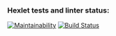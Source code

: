 ### Hexlet tests and linter status:
[![Maintainability](https://api.codeclimate.com/v1/badges/0bd9b7216742b72461f0/maintainability)](https://codeclimate.com/github/yakimov86/php-project-lvl1/maintainability)
[![Build Status](https://travis-ci.org/yakimov86/php-project-lvl1.svg?branch=master)](https://travis-ci.org/yakimov86/php-project-lvl1)
